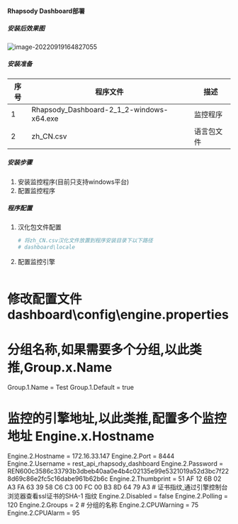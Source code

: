 #### Rhapsody Dashboard部署

##### 安装后效果图

![image-20220919164827055](/docs-note-rhapsody/assets/images/image-20220919164827055.png)

##### 安装准备

| 序号 | 程序文件                                 | 描述       |
| ---- | ---------------------------------------- | ---------- |
| 1    | Rhapsody_Dashboard-2_1_2-windows-x64.exe | 监控程序   |
| 2    | zh_CN.csv                                | 语言包文件 |

##### 安装步骤

1. 安装监控程序(目前只支持windows平台)
2. 配置监控程序

##### 程序配置

1. 汉化包文件配置

   ```python
   # 将zh_CN.csv汉化文件放置到程序安装目录下以下路径
   # dashboard\locale
   ```

2. 配置监控引擎

   ```
# 修改配置文件 dashboard\config\engine.properties
   # 分组名称,如果需要多个分组,以此类推,Group.x.Name
   Group.1.Name = Test
   Group.1.Default = true
   
   # 监控的引擎地址,以此类推,配置多个监控地址 Engine.x.Hostname
   Engine.2.Hostname = 172.16.33.147
   Engine.2.Port = 8444
   Engine.2.Username = rest_api_rhapsody_dashboard
   Engine.2.Password = REN600c3586c33793b3dbeb40aa0e4b4c02135e99e5321019a52d3bc7f228d69c86e2fc5c16dabe961b62b6c
   Engine.2.Thumbprint = 51 AF 12 6B 02 A3 FA 63 39 58 C6 C3 00 FC 00 B3 8D 64 79 A3 # 证书指纹,通过引擎控制台浏览器查看ssl证书的SHA-1 指纹
   Engine.2.Disabled = false
   Engine.2.Polling = 120
   Engine.2.Groups = 2 # 分组的名称
   Engine.2.CPUWarning = 75
   Engine.2.CPUAlarm = 95
   ```
   
